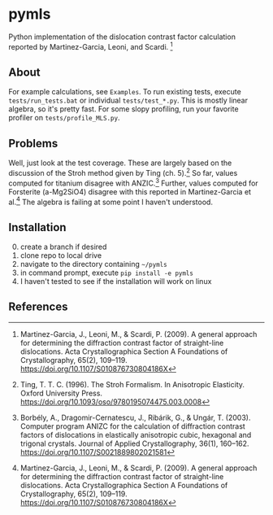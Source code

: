 # pymls
Python implementation of the dislocation contrast factor calculation reported by Martinez-Garcia, Leoni, and Scardi. [^1]

## About
For example calculations, see `Examples`.
To run existing tests, execute `tests/run_tests.bat` or individual `tests/test_*.py`.
This is mostly linear algebra, so it's pretty fast. For some slopy profiling, run your favorite profiler on `tests/profile_MLS.py`.

## Problems
Well, just look at the test coverage. These are largely based on the discussion of the Stroh method given by Ting (ch. 5).[^2]
So far, values computed for titanium disagree with ANZIC.[^3]
Further, values computed for Forsterite (a-Mg2SiO4) disagree with this reported in Martinez-Garcia et al.[^1]
The algebra is failing at some point I haven't understood.

## Installation
0. create a branch if desired
1. clone repo to local drive
2. navigate to the directory containing `~/pymls`
3. in command prompt, execute `pip install -e pymls`
4. I haven't tested to see if the installation will work on linux

## References
[^1]: Martinez-Garcia, J., Leoni, M., & Scardi, P. (2009). A general approach for determining the diffraction contrast factor of straight-line dislocations. Acta Crystallographica Section A Foundations of Crystallography, 65(2), 109–119. https://doi.org/10.1107/S010876730804186X
[^2]: Ting, T. T. C. (1996). The Stroh Formalism. In Anisotropic Elasticity. Oxford University Press. https://doi.org/10.1093/oso/9780195074475.003.0008
[^3]: Borbély, A., Dragomir-Cernatescu, J., Ribárik, G., & Ungár, T. (2003). Computer program ANIZC for the calculation of diffraction contrast factors of dislocations in elastically anisotropic cubic, hexagonal and trigonal crystals. Journal of Applied Crystallography, 36(1), 160–162. https://doi.org/10.1107/S0021889802021581
